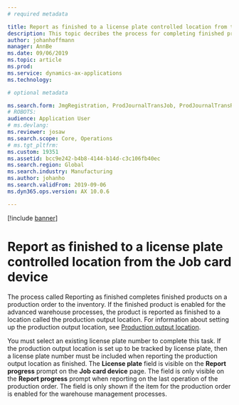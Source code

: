 ```yaml
---
# required metadata

title: Report as finished to a license plate controlled location from the Job card device
description: This topic decribes the process for completing finished products on a production order to inventory when a license plate controls the location.
author: johanhoffmann
manager: AnnBe
ms.date: 09/06/2019
ms.topic: article
ms.prod: 
ms.service: dynamics-ax-applications
ms.technology: 

# optional metadata

ms.search.form: JmgRegistration, ProdJournalTransJob, ProdJournalTransRoute, ProdParmReportFinished
# ROBOTS: 
audience: Application User
# ms.devlang: 
ms.reviewer: josaw
ms.search.scope: Core, Operations
# ms.tgt_pltfrm: 
ms.custom: 19351
ms.assetid: bcc9e242-b4b8-4144-b14d-c3c106fb40ec
ms.search.region: Global
ms.search.industry: Manufacturing
ms.author: johanho
ms.search.validFrom: 2019-09-06
ms.dyn365.ops.version: AX 10.0.6

---
```


[!include [banner](../includes/banner.md)]

# Report as finished to a license plate controlled location from the Job card device 

The process called Reporting as finished completes finished products on a production order to the inventory. If the finished product is enabled for the advanced warehouse processes, the product is reported as finished to a location called the production output location. For information about setting up the production output location, see [Production output location](https://docs.microsoft.com/dynamics365/unified-operations/supply-chain/production-control/production-output-location).

You must select an existing license plate number to complete this task. If the production output location is set up to be tracked by license plate, then a license plate number must be included when reporting the production output location as finished. The **License plate** field is visible on the **Report progress** prompt on the **Job card device** page. The field is only visible on the **Report progress** prompt when reporting on the last operation of the production order. The field is only shown if the item for the production order is enabled for the warehouse management processes. 
